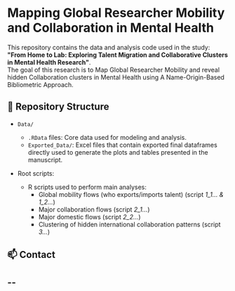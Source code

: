 # Mapping Global Researcher Mobility and Collaboration in Mental Health

This repository contains the data and analysis code used in the study: **"From Home to Lab: Exploring Talent Migration and Collaborative Clusters in Mental Health Research"**.  
The goal of this research is to Map Global Researcher Mobility and reveal hidden Collaboration clusters in Mental Health using A Name-Origin-Based Bibliometric Approach.

## 📂 Repository Structure

- `Data/`
  - `.RData` files: Core data used for modeling and analysis.
  - `Exported_Data/`: Excel files that contain exported final dataframes directly 
  used to generate the plots and tables presented in the manuscript.

- Root scripts:
  - R scripts used to perform main analyses:
    - Global mobility flows (who exports/imports talent) (script *1_1... & 1_2...*)
    - Major collaboration flows (script *2_1...*)
    - Major domestic flows (script *2_2...*)
    - Clustering of hidden international collaboration patterns (script *3...*)


## 📫 Contact
--
--
